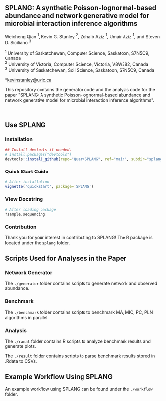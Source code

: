 ## SPLANG: A synthetic Poisson-lognormal-based abundance and network generative model for microbial interaction inference algorithms

Weicheng Qian $^{1}$, Kevin G. Stanley $^{2}$, Zohaib Aziz $^{1}$, Umair Aziz $^{1}$, and Steven D. Siciliano $^{3}$

$^{1}$ University of Saskatchewan, Computer Science, Saskatoon, S7N5C9, Canada  
$^{2}$ University of Victoria, Computer Science, Victoria, V8W282, Canada  
$^{3}$ University of Saskatchewan, Soil Science, Saskatoon, S7N5C9, Canada  

\*kevinstanley@uvic.ca  


This repository contains the generator code and the analysis code for the paper "SPLANG: A synthetic Poisson-lognormal-based abundance and network generative model for microbial interaction inference algorithms".

<br/>

## Use SPLANG

### Installation

```R
## Install devtools if needed.
# install.packages("devtools")
devtools::install_github(repo="Quar/SPLANG", ref="main", subdir="splang", build_vignettes=TRUE)
```

### Quick Start Guide

```R
# After installation
vignette('quickstart', package='SPLANG')
```

### View Docstring

```R
# After loading package
?sample.sequencing
```

### Contribution

Thank you for your interest in contributing to SPLANG! The R package is located
under the `splang` folder.


## Scripts Used for Analyses in the Paper

### Network Generator

The `./generator` folder contains scripts to generate network and observed abundance.

### Benchmark

The `./benchmark` folder contains scripts to benchmark MA, MIC, PC, PLN algorithms in parallel.


### Analysis

The `./ranal` folder contains R scripts to analyze benchmark results and generate plots.

The `./result` folder contains scripts to parse benchmark results stored in .Rdata to CSVs.

## Example Workflow Using SPLANG

An example workflow using SPLANG can be found under the `./workflow` folder.

